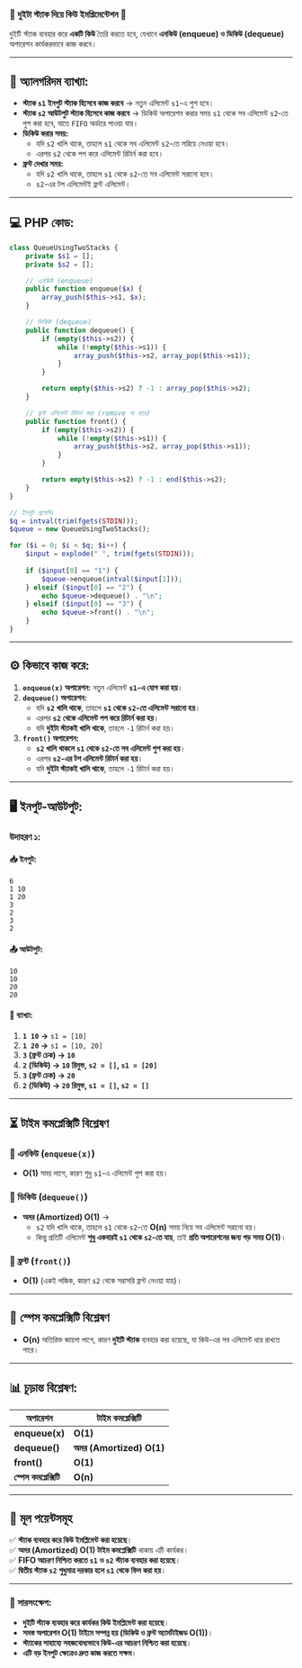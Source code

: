 ### **🌟 দুইটা স্ট্যাক দিয়ে কিউ ইমপ্লিমেন্টেশন 🌟**  
দুইটি স্ট্যাক ব্যবহার করে **একটি কিউ** তৈরি করতে হবে, যেখানে **এনকিউ (enqueue) ও ডিকিউ (dequeue)** অপারেশন কার্যকরভাবে কাজ করবে।  

---

## **📌 অ্যালগরিদম ব্যাখ্যা:**  
- **স্ট্যাক `s1` ইনপুট স্ট্যাক হিসেবে কাজ করবে** → নতুন এলিমেন্ট `s1`-এ পুশ হবে।  
- **স্ট্যাক `s2` আউটপুট স্ট্যাক হিসেবে কাজ করবে** → ডিকিউ অপারেশন করার সময় `s1` থেকে সব এলিমেন্ট `s2`-তে পুশ করা হবে, যাতে `FIFO` অর্ডারে পাওয়া যায়।  
- **ডিকিউ করার সময়:**  
  - যদি `s2` খালি থাকে, তাহলে `s1` থেকে সব এলিমেন্ট `s2`-তে সরিয়ে নেওয়া হবে।  
  - এরপর `s2` থেকে পপ করে এলিমেন্ট রিটার্ন করা হবে।  
- **ফ্রন্ট দেখার সময়:**  
  - যদি `s2` খালি থাকে, তাহলে `s1` থেকে `s2`-তে সব এলিমেন্ট সরানো হবে।  
  - `s2`-এর টপ এলিমেন্টই ফ্রন্ট এলিমেন্ট।  

---

## **💻 PHP কোড:**  

```php
class QueueUsingTwoStacks {
    private $s1 = [];
    private $s2 = [];

    // এনকিউ (enqueue)
    public function enqueue($x) {
        array_push($this->s1, $x);
    }

    // ডিকিউ (dequeue)
    public function dequeue() {
        if (empty($this->s2)) {
            while (!empty($this->s1)) {
                array_push($this->s2, array_pop($this->s1));
            }
        }

        return empty($this->s2) ? -1 : array_pop($this->s2);
    }

    // ফ্রন্ট এলিমেন্ট রিটার্ন করা (remove না করে)
    public function front() {
        if (empty($this->s2)) {
            while (!empty($this->s1)) {
                array_push($this->s2, array_pop($this->s1));
            }
        }

        return empty($this->s2) ? -1 : end($this->s2);
    }
}

// ইনপুট প্রসেসিং
$q = intval(trim(fgets(STDIN)));
$queue = new QueueUsingTwoStacks();

for ($i = 0; $i < $q; $i++) {
    $input = explode(" ", trim(fgets(STDIN)));
    
    if ($input[0] == "1") {
        $queue->enqueue(intval($input[1]));
    } elseif ($input[0] == "2") {
        echo $queue->dequeue() . "\n";
    } elseif ($input[0] == "3") {
        echo $queue->front() . "\n";
    }
}
```

---

## **⚙️ কিভাবে কাজ করে:**  
1. **`enqueue(x)` অপারেশন:** নতুন এলিমেন্ট **`s1`-এ যোগ করা হয়**।  
2. **`dequeue()` অপারেশন:**  
   - যদি **`s2` খালি থাকে**, তাহলে **`s1` থেকে `s2`-তে এলিমেন্ট সরানো হয়**।  
   - এরপর **`s2` থেকে এলিমেন্ট পপ করে রিটার্ন করা হয়**।  
   - যদি **দুইটা স্ট্যাকই খালি থাকে**, তাহলে `-1` রিটার্ন করা হয়।  
3. **`front()` অপারেশন:**  
   - **`s2` খালি থাকলে `s1` থেকে `s2`-তে সব এলিমেন্ট পুশ করা হয়**।  
   - এরপর **`s2`-এর টপ এলিমেন্ট রিটার্ন করা হয়**।  
   - যদি **দুইটা স্ট্যাকই খালি থাকে**, তাহলে `-1` রিটার্ন করা হয়।  

---

## **🖥️ ইনপুট-আউটপুট:**  

### **উদাহরণ ১:**  
#### **📥 ইনপুট:**  
```
6
1 10
1 20
3
2
3
2
```

#### **📤 আউটপুট:**  
```
10
10
20
20
```

#### **📝 ব্যাখ্যা:**  
1. **`1 10` →** `s1 = [10]`  
2. **`1 20` →** `s1 = [10, 20]`  
3. **`3` (ফ্রন্ট চেক) → `10`**  
4. **`2` (ডিকিউ) → `10` রিমুভ, `s2 = []`, `s1 = [20]`**  
5. **`3` (ফ্রন্ট চেক) → `20`**  
6. **`2` (ডিকিউ) → `20` রিমুভ, `s1 = []`, `s2 = []`**  

---

## **⏳ টাইম কমপ্লেক্সিটি বিশ্লেষণ**  

### **🔹 এনকিউ (`enqueue(x)`)**  
- **O(1)** সময় লাগে, কারণ শুধু `s1`-এ এলিমেন্ট পুশ করা হয়।  

### **🔹 ডিকিউ (`dequeue()`)**  
- **অমর (Amortized) O(1)** →  
  - `s2` যদি খালি থাকে, তাহলে `s1` থেকে `s2`-তে **O(n)** সময় নিয়ে সব এলিমেন্ট সরানো হয়।  
  - কিন্তু প্রতিটি এলিমেন্ট **শুধু একবারই `s1` থেকে `s2`-তে যায়**, তাই **প্রতি অপারেশনের জন্য গড় সময় O(1)**।  

### **🔹 ফ্রন্ট (`front()`)**  
- **O(1)** (একই লজিক, কারণ `s2` থেকে সরাসরি ফ্রন্ট নেওয়া যায়)।  

---

## **💾 স্পেস কমপ্লেক্সিটি বিশ্লেষণ**  

- **O(n)** অতিরিক্ত জায়গা লাগে, কারণ **দুইটি স্ট্যাক** ব্যবহার করা হয়েছে, যা কিউ-এর সব এলিমেন্ট ধরে রাখতে পারে।  

---

## **📊 চূড়ান্ত বিশ্লেষণ:**  

| অপারেশন | টাইম কমপ্লেক্সিটি |  
|--------------|----------------|  
| **enqueue(x)** | **O(1)** |  
| **dequeue()** | **অমর (Amortized) O(1)** |  
| **front()** | **O(1)** |  
| **স্পেস কমপ্লেক্সিটি** | **O(n)** |  

---

## **🔑 মূল পয়েন্টসমূহ**  
✅ **স্ট্যাক ব্যবহার করে কিউ ইমপ্লিমেন্ট করা হয়েছে**।  
✅ **অমর (Amortized) O(1) টাইম কমপ্লেক্সিটি** থাকায় এটি কার্যকর।  
✅ **FIFO আচরণ নিশ্চিত করতে `s1` ও `s2` স্ট্যাক ব্যবহার করা হয়েছে**।  
✅ **দ্বিতীয় স্ট্যাক `s2` শুধুমাত্র দরকার হলে `s1` থেকে ফিল করা হয়**।  

---

### **📢 সারসংক্ষেপ:**  
- **দুইটি স্ট্যাক ব্যবহার করে কার্যকর কিউ ইমপ্লিমেন্ট করা হয়েছে**।  
- **সমস্ত অপারেশন O(1) টাইমে সম্পন্ন হয় (ডিকিউ ও ফ্রন্ট অ্যামর্টাইজড O(1))**।  
- **স্ট্যাকের সাহায্যে সহজবোধ্যভাবে কিউ-এর আচরণ নিশ্চিত করা হয়েছে**।  
- **এটি বড় ইনপুট ক্ষেত্রেও দ্রুত কাজ করতে সক্ষম**।